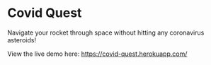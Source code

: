 # Covid Quest

Navigate your rocket through space without hitting any coronavirus asteroids!

View the live demo here: https://covid-quest.herokuapp.com/
